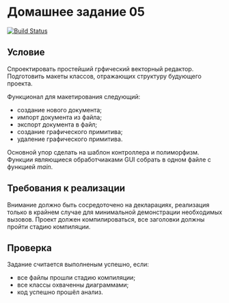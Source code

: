 # Домашнее задание 05

[![Build Status](https://travis-ci.org/avovana/homework_05.svg?branch=master)](https://travis-ci.org/avovana/homework_05)

## Условие

Спроектировать простейший грфический векторный редактор. Подготовить макеты классов, отражающих структуру будующего проекта.

Функционал для макетирования следующий:
- создание нового документа;
- импорт документа из файла;
- экспорт документа в файл;
- создание графического примитива;
- удаление графического примитива.

Основной упор сделать на шаблон контроллера и полиморфизм. Функции являющиеся
обработчиаками GUI собрать в одном файле с функцией *main*.

## Требования к реализации

Внимание должно быть сосредоточено на декларациях, реализация только в крайнем
случае для минимальной демонстрации необходимых вызовов. Проект должен
компилироваться, все заголовки должны пройти стадию компиляции.

## Проверка

Задание считается выполненым успешно, если:
- все файлы прошли стадию компиляции;
- все классы охваченны диаграммами;
- код успешно прошёл анализ.
